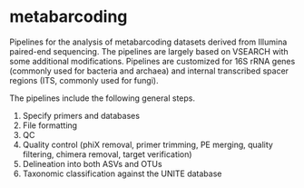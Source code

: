 # metabarcoding

Pipelines for the analysis of metabarcoding datasets derived from Illumina paired-end sequencing. The pipelines are largely based on VSEARCH with some additional modifications. Pipelines are customized for 16S rRNA genes (commonly used for bacteria and archaea) and internal transcribed spacer regions (ITS, commonly used for fungi).

The pipelines include the following general steps.
1) Specify primers and databases
2) File formatting
3) QC
4) Quality control (phiX removal, primer trimming, PE merging, quality filtering, chimera removal, target verification)
5) Delineation into both ASVs and OTUs
6) Taxonomic classification against the UNITE database
